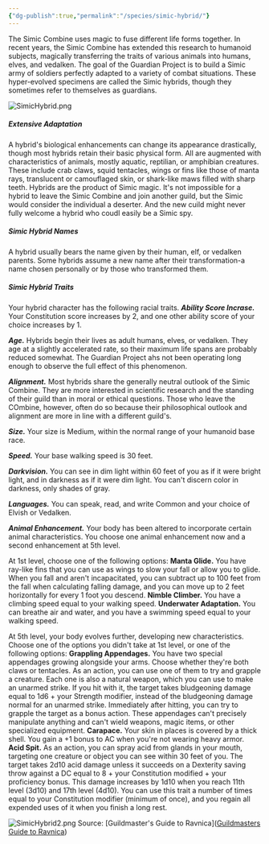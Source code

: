 ```yaml
---
{"dg-publish":true,"permalink":"/species/simic-hybrid/"}
---
```



The Simic Combine uses magic to fuse different life forms together. In recent years, the Simic Combine has extended this research to humanoid subjects, magically transferring the traits of various animals into humans, elves, and vedalken. The goal of the Guardian Project is to build a Simic army of soldiers perfectly adapted to a variety of combat situations. These hyper-evolved specimens are called the Simic hybrids, though they sometimes refer to themselves as guardians. 

![SimicHybrid.png](/img/user/DATA/Image%20Storage/SimicHybrid.png)

##### Extensive Adaptation
A hybrid's biological enhancements can change its appearance drastically, though most hybrids retain their basic physical form. All are augmented with characteristics of animals, mostly aquatic, reptilian, or amphibian creatures. These include crab claws, squid tentacles, wings or fins like those of manta rays, translucent or camouflaged skin, or shark-like maws filled with sharp teeth.
   Hybrids are the product of Simic magic.
 It's not impossible for a hybrid to leave the Simic Combine and join another guild, but the Simic would consider the individual a deserter. And the new cuild might never fully welcome a hybrid who coudl easily be a Simic spy. 

##### Simic Hybrid Names
A hybrid usually bears the name given by their human, elf, or vedalken parents. Some hybrids assume a new name after their transformation-a name chosen personally or by those who transformed them.

##### Simic Hybrid Traits
Your hybrid character has the following racial traits.
   ***Ability Score Incrase.*** Your Constitution score increases by 2, and one other ability score of your choice increases by 1.
   
   ***Age.*** Hybrids begin their lives as adult humans, elves, or vedalken. They age at a slightly accelerated rate, so their maximum life spans are probably reduced somewhat. The Guardian Project ahs not been operating long enough to observe the full effect of this phenomenon.
   
   ***Alignment.*** Most hybrids share the generally neutral outlook of the Simic Combine. They are more interested in scientific research and the standing of their guild than in moral or ethical questions. Those who leave the COmbine, however, often do so because their philosophical outlook and alignment are more in line with a different guild's. 
   
   ***Size.*** Your size is Medium, within the normal range of your humanoid base race. 
   
   ***Speed.*** Your base walking speed is 30 feet.
   
   ***Darkvision.*** You can see in dim light within 60 feet of you as if it were bright light, and in darkness as if it were dim light. You can't discern color in darkness, only shades of gray.
   
   ***Languages.*** You can speak, read, and write Common and your choice of Elvish or Vedalken.
   
   ***Animal Enhancement.*** Your body has been altered to incorporate certain animal characteristics. You choose one animal enhancement now and a second enhancement at 5th level. 
   
   At 1st level, choose one of the following options:
	   **Manta Glide.** You have ray-like fins that you can use as wings to slow your fall or allow you to glide. When you fall and aren't incapacitated, you can subtract up to 100 feet from the fall when calculating falling damage, and you can move up to 2 feet horizontally for every 1 foot you descend.
	   **Nimble Climber.** You have a climbing speed equal to your walking speed.
	   **Underwater Adaptation.** You can breathe air and water, and you have a swimming speed equal to your walking speed. 
   
   At 5th level, your body evolves further, developing new characteristics. Choose one of the options you didn't take at 1st level, or one of the following options:
	**Grappling Appendages.** You have two special appendages growing alongside your arms. Choose whether they're both claws or tentacles. As an action, you can use one of them to try and grapple a creature. Each one is also a natural weapon, which you can use to make an unarmed strike. If you hit with it, the target takes bludgeoning damage equal to 1d6 + your Strength modifier, instead of the bludgeoning damage normal for an unarmed strike. Immediately after hitting, you can try to grapple the target as a bonus action. These appendages can't precisely manipulate anything and can't wield weapons, magic items, or other specialized equipment. 
	**Carapace.** Your skin in places is covered by a thick shell. You gain a +1 bonus to AC when you're not wearing heavy armor.
	**Acid Spit.** As an action, you can spray acid from glands in your mouth, targeting one creature or object you can see within 30 feet of you. The target takes 2d10 acid damage unless it succeeds on a Dexterity saving throw against a DC equal to 8 + your Constitution modified + your proficiency bonus. This damage increases by 1d10 when you reach 11th level (3d10) and 17th level (4d10). You can use this trait a number of times equal to your Constitution modifier (minimum of once), and you regain all expended uses of it when you finish a long rest. 

![SimicHybrid2.png](/img/user/DATA/Image%20Storage/SimicHybrid2.png)
Source: [Guildmaster's Guide to Ravnica]([Guildmasters Guide to Ravnica](https://online.anyflip.com/rbal/hoff/mobile/index.html))
